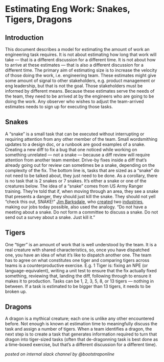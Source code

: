 # Estimating Eng Work: Snakes, Tigers, Dragons

## Introduction
This document describes a model for estimating the amount of work an engineering task requires. 
It is not about estimating how long that work will take — that is a different discussion for a different time. 
It is not about how to arrive at these estimates — that is also a different discussion for a different time.
The primary aim of estimating size is to increase the velocity of those doing the work, i.e. engineering team. 
These estimates might give some amount of signal to other stakeholders, e.g. product management or eng leadership, but that is not the goal. 
Those stakeholders must be informed by different means. Because these estimates serve the needs of the team, 
they need to be arrived at by the engineers who are going to be doing the work. 
Any observer who wishes to adjust the team-arrived estimates needs to sign up for executing those tasks.

## Snakes
A “snake” is a small task that can be executed without interrupting or requiring attention from any other member of the team. 
Small wordsmithing updates to a design doc, or a runbook are good examples of a snake. 
Creating a new diff to fix a bug that one noticed while working on something unrelated — not a snake — because a diff review will require attention from another team member. 
Drive-by fixes inside a diff that’s already going out for review can sometimes be a snake, depending on the complexity of the fix.
The bottom line is, tasks that are sized as a “snake” do not need to be talked about, they just need to be done. 
As a corollary, there is no task that is 2 snakes or 7 snakes. It’s either a snake or one of the creatures below.
The idea of a “snake” comes from US Army Ranger training. 
They’re told that if, when moving through an area, they see a snake that presents a danger, they should just kill the snake. 
They should not yell “check this out, SNAKE!” 
[Jim Barksdale](https://en.wikipedia.org/wiki/James_L._Barksdale), 
who [created](https://en.wikipedia.org/wiki/AT%26T_Wireless_Services#McCaw_Cellular) two [industries](https://en.wikipedia.org/wiki/Netscape), 
making our jobs today possible, also used the analogy. 
“Do not have a meeting about a snake. Do not form a committee to discuss a snake. Do not send out a survey about a snake. Just kill it.”

## Tigers
One “tiger” is an amount of work that is well understood by the team. 
It is a real creature with shared characteristics, so, once you have dispatched one, you have an idea of what it’s like to dispatch another one. 
The team has to agree on what constitutes one tiger and comparing tigers across teams is a counterproductive exercise.
E.g. 1 Tiger is: fixing an NPE (or language-equivalent), writing a unit test to ensure that the fix actually fixed something, 
reviewing that, landing the diff, following through to ensure it makes it to production. Tasks can be 1, 2, 3, 5, 8, or 13 tigers — nothing in between. 
If a task is estimated to be bigger than 13 tigers, it needs to be broken up.

## Dragons
A dragon is a mythical creature; each one is unlike any other encountered before. 
Not enough is known at estimation time to meaningfully discuss the task and assign a number of tigers. 
When a team identifies a dragon, the next step is to create a task that generates information required to turn that dragon into tiger-sized tasks 
(often that de-dragonning task is best done as a time-boxed exercise, but that’s a different discussion for a different time).

*posted on internal slack channel by @bootstraponline*
